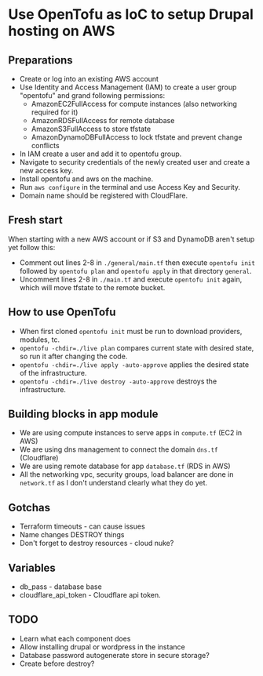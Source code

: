 # Use OpenTofu as IoC to setup Drupal hosting on AWS

## Preparations
- Create or log into an existing AWS account
- Use Identity and Access Management (IAM) to create a user group "opentofu" and grand following permissions:
  - AmazonEC2FullAccess for compute instances (also networking required for it)
  - AmazonRDSFullAccess for remote database
  - AmazonS3FullAccess to store tfstate
  - AmazonDynamoDBFullAccess to lock tfstate and prevent change conflicts
- In IAM create a user and add it to opentofu group.
- Navigate to security credentials of the newly created user and create a new access key.
- Install opentofu and aws on the machine.
- Run `aws configure` in the terminal and use Access Key and Security.
- Domain name should be registered with CloudFlare.

## Fresh start
When starting with a new AWS account or if S3 and DynamoDB aren't setup yet follow this:
- Comment out lines 2-8 in `./general/main.tf` then execute `opentofu init` followed by `opentofu plan` and
`opentofu apply` in that directory `general`.
- Uncomment lines 2-8 in `./main.tf` and execute `opentofu init` again, which will move tfstate to the remote bucket.

## How to use OpenTofu
- When first cloned `opentofu init` must be run to download providers, modules, tc.
- `opentofu -chdir=./live plan` compares current state with desired state, so run it after changing the code.
- `opentofu -chdir=./live apply -auto-approve` applies the desired state of the infrastructure.
- `opentofu -chdir=./live destroy -auto-approve` destroys the infrastructure.

## Building blocks in app module
- We are using compute instances to serve apps in `compute.tf` (EC2 in AWS)
- We are using dns management to connect the domain `dns.tf` (Cloudflare)
- We are using remote database for app `database.tf`  (RDS in AWS)
- All the networking vpc, security groups, load balancer are done in `network.tf` as I don't understand clearly what they do yet.

## Gotchas
- Terraform timeouts - can cause issues 
- Name changes DESTROY things
- Don't forget to destroy resources - cloud nuke?

## Variables
- db_pass - database base
- cloudflare_api_token - Cloudflare api token.

## TODO
- Learn what each component does
- Allow installing drupal or wordpress in the instance
- Database password autogenerate store in secure storage?
- Create before destroy?